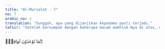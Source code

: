```yaml
---
title: "Al-Mursalat - 7"
no: 7
arabic_no: ٧
translation: "Sungguh, apa yang dijanjikan kepadamu pasti terjadi."
tafsir: "Setelah bersumpah dengan beberapa macam makhluk-Nya di atas, maka dalam ayat ini, Allah menegaskan bahwa sesungguhnya apa yang telah dijanjikan kepada manusia itu pasti akan terjadi. Yang dijanjikan itu adalah datangnya hari kebangkitan, terjadinya kiamat, dihidupkannya kembali segala makhluk yang sudah mati sejak dahulu, sekarang, hingga yang akan datang dan dikumpulkan di Padang Mahsyar. Semuanya itu menurut penegasan ayat ini pasti akan terjadi!"
---
```

اِنَّمَا تُوْعَدُوْنَ لَوَاقِعٌۗ